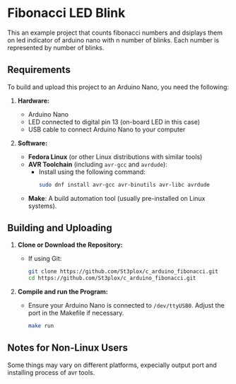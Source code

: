 # Fibonacci LED Blink

This an example project that counts fibonacci numbers and dsiplays them on led indicator of arduino nano with n number of blinks. Each number is represented by number of blinks.

## Requirements

To build and upload this project to an Arduino Nano, you need the following:

1. **Hardware:**
   - Arduino Nano
   - LED connected to digital pin 13 (on-board LED in this case)
   - USB cable to connect Arduino Nano to your computer

2. **Software:**
   - **Fedora Linux** (or other Linux distributions with similar tools)
   - **AVR Toolchain** (including `avr-gcc` and `avrdude`):
     - Install using the following command:
       ```bash
       sudo dnf install avr-gcc avr-binutils avr-libc avrdude
       ```
   - **Make**: A build automation tool (usually pre-installed on Linux systems).

## Building and Uploading

1. **Clone or Download the Repository:**
   - If using Git:
     ```bash
     git clone https://github.com/St3plox/c_arduino_fibonacci.git
     cd https://github.com/St3plox/c_arduino_fibonacci.git
     ```

2. **Compile and run the Program:**
   - Ensure your Arduino Nano is connected to `/dev/ttyUSB0`. Adjust the port in the Makefile if necessary.
     ```bash
     make run
     ```


## Notes for Non-Linux Users

Some things may vary on different platforms, expecially output port and installing process of avr tools.